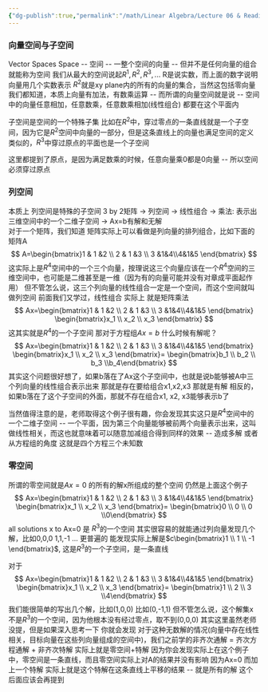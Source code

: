 ```yaml
---
{"dg-publish":true,"permalink":"/math/Linear Algebra/Lecture 06 & Reading 3.1, 3.2 向量空间与子空间 列空间 零空间/","dgPassFrontmatter":true,"noteIcon":"","created":"2025-08-08T11:44:16.640+08:00","updated":"2025-08-08T14:07:36.988+08:00"}
---
```


### 向量空间与子空间
Vector Spaces
Space -- 空间 -- 一整个空间的向量 -- 但并不是任何向量的组合就能称为空间
我们从最大的空间说起$R^1, R^2, R^3, ...$ R是说实数，而上面的数字说明向量用几个实数表示
$R^2$就是xy plane内的所有的向量的集合，当然这包括零向量
我们都知道，本质上向量有加法，有数乘运算 -- 而所谓的向量空间就是说 -- 空间中的向量任意相加，任意数乘，任意数乘相加(线性组合) 都要在这个平面内

子空间是空间的一个特殊子集
比如在$R^2$中，穿过零点的一条直线就是一个子空间，因为它是$R^2$空间中向量的一部分，但是这条直线上的向量也满足空间的定义
类似的，$R^3$中穿过原点的平面也是一个子空间

这里都提到了原点，是因为满足数乘的时候，任意向量乘0都是0向量 -- 所以空间必须穿过原点
### 列空间
本质上 列空间是特殊的子空间
3 by 2矩阵 -> 列空间 -> 线性组合 -> 乘法: 表示出三维空间中的一个二维子空间 -> Ax=b有解和无解   
对于一个矩阵，我们知道 矩阵实际上可以看做是列向量的排列组合，比如下面的矩阵A
$$
A=\begin{bmatrix}1 & 1 &2 \\ 2 & 1 &3 \\ 3 &1&4\\4&1&5  \end{bmatrix}
$$
这实际上是$R^4$空间中的一个三个向量，按理说这三个向量应该在一个$R^4$空间的三维空间中，也可能是二维甚至是一维（因为有的向量可能并没有对章成平面起作用）
但不管怎么说，这三个列向量的线性组合一定是一个空间，而这个空间就叫做列空间
前面我们又学过，线性组合 实际上 就是矩阵乘法
$$
Ax=\begin{bmatrix}1 & 1 &2 \\ 2 & 1 &3 \\ 3 &1&4\\4&1&5  \end{bmatrix}
\begin{bmatrix}x_1 \\ x_2  \\ x_3 \end{bmatrix}
$$
这其实就是$R^4$的一个子空间
那对于方程组$Ax=b$ 什么时候有解呢？
$$
Ax=\begin{bmatrix}1 & 1 &2 \\ 2 & 1 &3 \\ 3 &1&4\\4&1&5  \end{bmatrix}
\begin{bmatrix}x_1 \\ x_2  \\ x_3 \end{bmatrix}=
\begin{bmatrix}b_1 \\ b_2  \\ b_3 \\b_4\end{bmatrix}
$$
其实这个问题很好想了，如果b落在了Ax这个子空间中，也就是说b能够被A中三个列向量的线性组合表示出来 那就是存在要给组合x1,x2,x3 那就是有解
相反的，如果b落在了这个子空间的外面，那就不存在组合x1, x2, x3能够表示b了

当然值得注意的是，老师取得这个例子很有趣，你会发现其实这只是$R^4$空间中的一个二维子空间 -- 一个平面，因为第三个向量能够被前两个向量表示出来，这叫做线性相关，而这也就意味着可以随意加减组合得到同样的效果 -- 造成多解
或者从方程组的角度 这就是四个方程三个未知数

### 零空间
所谓的零空间就是$Ax=0$ 的所有的解x所组成的整个空间
仍然是上面这个例子
$$
Ax=\begin{bmatrix}1 & 1 &2 \\ 2 & 1 &3 \\ 3 &1&4\\4&1&5  \end{bmatrix}
\begin{bmatrix}x_1 \\ x_2  \\ x_3 \end{bmatrix}=
\begin{bmatrix}0 \\ 0  \\ 0 \\0\end{bmatrix}
$$
all solutions x to Ax=0 是 $R^3$的一个空间
其实很容易的就能通过列向量发现几个解，比如0,0,0 1,1,-1 ...
更普遍的 能发现实际上解是$c\begin{bmatrix}1 \\ 1  \\ -1 \end{bmatrix}$, 这是$R^3$的一个子空间，是一条直线

对于
$$
Ax=\begin{bmatrix}1 & 1 &2 \\ 2 & 1 &3 \\ 3 &1&4\\4&1&5  \end{bmatrix}
\begin{bmatrix}x_1 \\ x_2  \\ x_3 \end{bmatrix}=
\begin{bmatrix}1 \\ 2  \\ 3 \\4\end{bmatrix}
$$
我们能很简单的写出几个解，比如(1,0,0) 比如(0,-1,1) 
但不管怎么说，这个解集x不是$R^3$的一个空间，因为他根本没有经过零点，取不到(0,0,0)
其实这里虽然老师没提，但是如果深入思考一下 你就会发现
对于这种无数解的情况(向量中存在线性相关，目标向量在这些列向量组成的空间中)，我们之前学的非齐次通解 = 齐次方程通解 + 非齐次特解 实际上就是零空间+特解
因为你会发现实际上在这个例子中，零空间是一条直线，而且零空间实际上对A的结果并没有影响 因为Ax=0 而加上一个特解 实际上就是这个特解在这条直线上平移的结果 -- 就是所有的解
这个后面应该会再提到